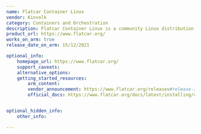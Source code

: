 ```yaml
---
name: Flatcar Container Linux
vendor: Kinvolk
category: Containers and Orchestration
description: Flatcar Container Linux is a community Linux distribution designed for container workloads, with high security and low maintenance.
product_url: https://www.flatcar.org/
works_on_arm: true
release_date_on_arm: 15/12/2021

optional_info:
    homepage_url: https://www.flatcar.org/
    support_caveats:
    alternative_options:
    getting_started_resources:
        arm_content:
        vendor_announcement: https://www.flatcar.org/releases#release-3033.2.0
        official_docs: https://www.flatcar.org/docs/latest/installing/cloud/aws-ec2/


optional_hidden_info:
    other_info:

---
```

